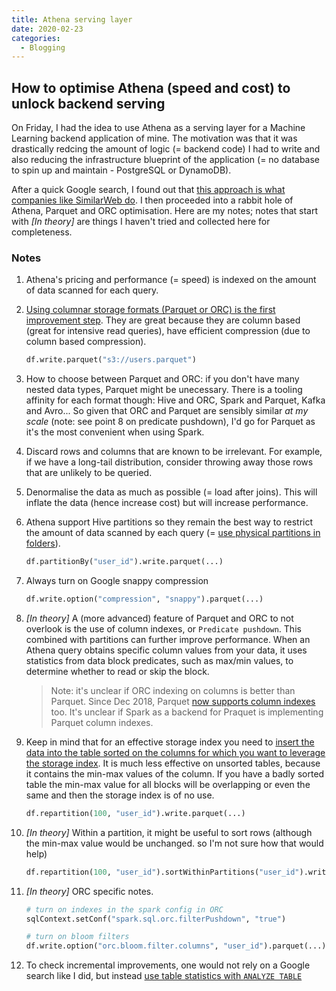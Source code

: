 ```yaml
---
title: Athena serving layer
date: 2020-02-23
categories:
  - Blogging
---
```


## How to optimise Athena (speed and cost) to unlock backend serving

On Friday, I had the idea to use Athena as a serving layer for a Machine Learning backend application of mine. The motivation was that it was drastically redcing the amount of logic (= backend code) I had to write and also reducing the infrastructure blueprint of the application (= no database to spin up and maintain - PostgreSQL or DynamoDB).

After a quick Google search, I found out that [this approach is what companies like SimilarWeb do](https://similarweb.engineering/athena-serving-layer/). I then proceeded into a rabbit hole of Athena, Parquet and ORC optimisation. Here are my notes; notes that start with *[In theory]* are things I haven't tried and collected here for completeness.

### Notes

1. Athena's pricing and performance (= speed) is indexed on the amount of data scanned for each query.

1. [Using columnar storage formats (Parquet or ORC) is the first improvement step](https://docs.aws.amazon.com/athena/latest/ug/columnar-storage.html). They are great because they are column based (great for intensive read queries), have efficient compression (due to column based compression).

    ```python
    df.write.parquet("s3://users.parquet")
    ```

1. How to choose between Parquet and ORC: if you don't have many nested data types, Parquet might be unecessary. There is a tooling affinity for each format though: Hive and ORC, Spark and Parquet, Kafka and Avro... So given that ORC and Parquet are sensibly similar *at my scale* (note: see point 8 on predicate pushdown), I'd go for Parquet as it's the most convenient when using Spark.

1. Discard rows and columns that are known to be irrelevant. For example, if we have a long-tail distribution, consider throwing away those rows that are unlikely to be queried.

1. Denormalise the data as much as possible (= load after joins). This will inflate the data (hence increase cost) but will increase performance.

1. Athena support Hive partitions so they remain the best way to restrict the amount of data scanned by each query (= [use physical partitions in folders](https://docs.aws.amazon.com/athena/latest/ug/partitions.html)).

    ```python
    df.partitionBy("user_id").write.parquet(...)
    ```

1. Always turn on Google snappy compression

    ```python
    df.write.option("compression", "snappy").parquet(...)
    ```

1. *[In theory]* A (more advanced) feature of Parquet and ORC to not overlook is the use of column indexes, or `Predicate pushdown`. This combined with partitions can further improve performance. When an Athena query obtains specific column values from your data, it uses statistics from data block predicates, such as max/min values, to determine whether to read or skip the block.

    > Note: it's unclear if ORC indexing on columns is better than Parquet. Since Dec 2018, Parquet [now supports column indexes](https://issues.apache.org/jira/browse/PARQUET-1201) too. It's unclear if Spark as a backend for Praquet is implementing Parquet column indexes.

1. Keep in mind that for an effective storage index you need to [insert the data into the table sorted on the columns for which you want to leverage the storage index](https://snippetessay.wordpress.com/2015/07/25/hive-optimizations-with-indexes-bloom-filters-and-statistics/). It is much less effective on unsorted tables, because it contains the min-max values of the column. If you have a badly sorted table the min-max value for all blocks will be overlapping or even the same and then the storage index is of no use.

    ```python
    df.repartition(100, "user_id").write.parquet(...)
    ```

1. *[In theory]* Within a partition, it might be useful to sort rows (although the min-max value would be unchanged. so I'm not sure how that would help)

    ```python
    df.repartition(100, "user_id").sortWithinPartitions("user_id").write.parquet(...)
    ```

1. *[In theory]* ORC specific notes.

    ```python
    # turn on indexes in the spark config in ORC
    sqlContext.setConf("spark.sql.orc.filterPushdown", "true")
    ```

    ```python
    # turn on bloom filters
    df.write.option("orc.bloom.filter.columns", "user_id").parquet(...)
    ```

1. To check incremental improvements, one would not rely on a Google search like I did, but instead [use table statistics with `ANALYZE TABLE`](https://hadoopsters.com/2017/12/19/how-to-build-optimal-hive-tables-using-orc-and-metastore-statistics/)
